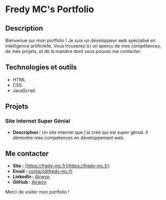 # Fredy MC's Portfolio

## Description
Bienvenue sur mon portfolio ! Je suis un développeur web spécialisé en intelligence artificielle. Vous trouverez ici un aperçu de mes compétences, de mes projets, et de la manière dont vous pouvez me contacter.

## Technologies et outils
- HTML
- CSS
- JavaScript

## Projets
### Site Internet Super Génial
- **Description :** Un site internet que j'ai créé qui est super génial. Il démontre mes compétences en développement web.

## Me contacter
- **Site :** [https://fredy-mc.fr](https://fredy-mc.fr)
- **Email :** [contact@fredy-mc.fr](mailto:contact@fredy-mc.fr)
- **LinkedIn :** [Airwyn](https://www.linkedin.com/in/fredy-mc)
- **GitHub :** [Airwyn](https://github.com/fredy-mc)

Merci de visiter mon portfolio !
